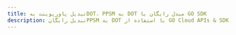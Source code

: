 ---title: تبدیل پاورپوینت بهDOT، PPSM به DOT مبدل رایگان یا GO SDKdescription: تبدیل رایگانPPSM به DOT با استفاده از GO Cloud APIs & SDK. همچنین اسناد Microsoft PowerPoint را در Cloud ایجاد، ویرایش و رندر کنید.---